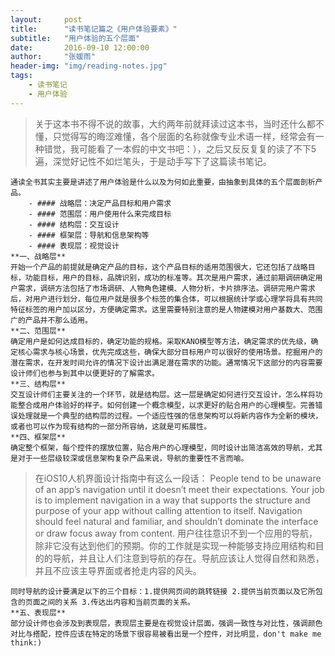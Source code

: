 ```yaml
---
layout:     post
title:      "读书笔记篇之《用户体验要素》"
subtitle:   "用户体验的五个层面"
date:       2016-09-10 12:00:00
author:     "张媛雨"
header-img: "img/reading-notes.jpg"
tags:
    - 读书笔记
    - 用户体验
---
```




>关于这本书不得不说的故事，大约两年前就拜读过这本书，当时还什么都不懂，只觉得写的晦涩难懂，各个层面的名称就像专业术语一样，经常会有一种错觉，我可能看了一本假的中文书吧：），之后又反反复复的读了不下5遍，深觉好记性不如烂笔头，于是动手写下了这篇读书笔记。

	通读全书其实主要是讲述了用户体验是什么以及为何如此重要，由抽象到具体的五个层面剖析产品。
		- #### 战略层：决定产品目标和用户需求
		- #### 范围层：用户使用什么来完成目标
		- #### 结构层：交互设计
		- #### 框架层：导航和信息架构等
		- #### 表现层：视觉设计
	**一、战略层**
	开始一个产品的前提就是确定产品的目标，这个产品目标的适用范围很大，它还包括了战略目标，功能目标，用户的目标，品牌识别，成功的标准等。其次是用户需求，通过前期调研确定用户需求，调研方法包括了市场调研、人物角色建模、人物分析，卡片排序法。调研完用户需求后，对用户进行划分，每位用户就是很多个标签的集合体，可以根据统计学或心理学将具有共同特征标签的用户加以区分，方便确定需求。这里需要特别注意的是人物建模对用户基数大、范围广的产品并不那么适用。
	**二、范围层**
    确定用户是如何达成目标的，确定功能的规格。采取KANO模型等方法，确定需求的优先级，确定核心需求与核心场景，优先完成这些，确保大部分目标用户可以很好的使用场景。挖掘用户的潜在需求，在开发时间允许的情况下设计出满足潜在需求的功能。通常情况下这部分的内容需要设计师们也参与到其中以便更好的了解需求。
	**三、结构层**
	交互设计师们主要关注的一个环节，就是结构层。这一层是确定如何进行交互设计，怎么样将功能整合成用户体验好的样子。如何创建一个概念模型，以求更好的贴合用户的心理模型。完善错误处理就是一个典型的结构层的过程。一个适应性强的信息架构可以将新内容作为全新的模块，或者也可以作为现有结构的一部分所容纳，这就是可拓展性。
    **四、框架层**
	确定整个框架，每个控件的摆放位置，贴合用户的心理模型，同时设计出简洁高效的导航，尤其是对于一些层级较深或信息架构复杂产品来说，导航的重要性不言而喻。
	
>在iOS10人机界面设计指南中有这么一段话：
		People tend to be unaware of an app’s navigation until it doesn’t meet their expectations. Your job is to implement navigation in a way that supports the structure and purpose of your app without calling attention to itself. Navigation should feel natural and familiar, and shouldn’t dominate the interface or draw focus away from content. 
		用户往往意识不到一个应用的导航，除非它没有达到他们的预期。你的工作就是实现一种能够支持应用结构和目的的导航，并且让人们注意到导航的存在。导航应该让人觉得自然和熟悉，并且不应该主导界面或者抢走内容的风头。

	同时导航的设计要满足以下的三个目标：1.提供网页间的跳转链接 2.提供当前页面以及它所包含的页面之间的关系 3.传达出内容和当前页面的关系。
	**五、表现层**
	部分设计师也会涉及到表现层，表现层主要是在视觉设计层面，强调一致性与对比性，强调颜色对比与搭配，控件应该在特定的场景下很容易被看出是一个控件，对比明显，don't make me think:)






